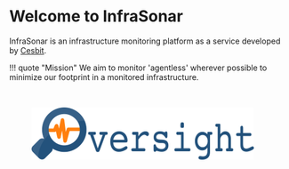# Welcome to InfraSonar

InfraSonar is an infrastructure monitoring platform as a service developed by [Cesbit](http://cesbit.com).

!!! quote "Mission"
    We aim to monitor 'agentless' wherever possible to minimize our footprint in a monitored infrastructure.

<figure markdown="1">
  <img src="images/oversight_logo-md.png"  style="margin-top:32px;"/>
</figure>
